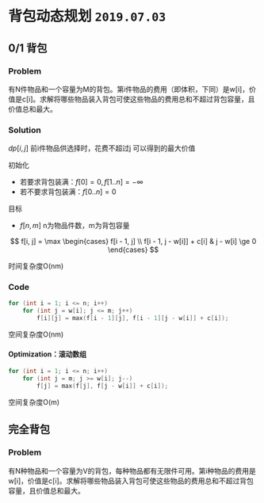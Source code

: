 # 背包动态规划 `2019.07.03`

## 0/1 背包

### Problem

有N件物品和一个容量为M的背包。第i件物品的费用（即体积，下同）是w[i]，价值是c[i]。求解将哪些物品装入背包可使这些物品的费用总和不超过背包容量，且价值总和最大。

### Solution

$dp[i, j]$ 前i件物品供选择时，花费不超过j 可以得到的最大价值

初始化

- 若要求背包装满：$f[0] = 0, f[1..n] = -∞$
- 若不要求背包装满：$f[0..n] = 0$

目标

- $f[n, m]$ n为物品件数，m为背包容量

$$
f[i, j] = \max
\begin{cases}
f[i - 1, j] \\
f[i - 1, j - w[i]] + c[i] & j - w[i] \ge 0
\end{cases}
$$

时间复杂度O(nm)

### Code

```c++
for (int i = 1; i <= n; i++)
    for (int j = w[i]; j <= m; j++)
        f[i][j] = max(f[i - 1][j], f[i - 1][j - w[i]] + c[i]);
```

空间复杂度O(nm)

#### Optimization：滚动数组

```c++
for (int i = 1; i <= n; i++)
    for (int j = m; j >= w[i]; j--)
        f[j] = max(f[j], f[j - w[i]] + c[i]);
```

空间复杂度O(m)

## 完全背包

### Problem

有N种物品和一个容量为V的背包，每种物品都有无限件可用。第i种物品的费用是w[i]，价值是c[i]。求解将哪些物品装入背包可使这些物品的费用总和不超过背包容量，且价值总和最大。
